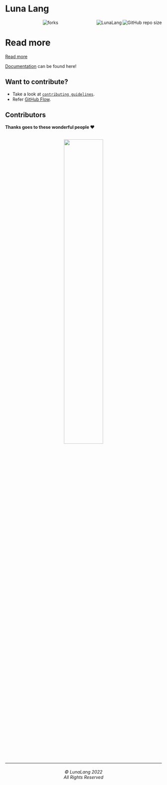 # Luna Lang

<img align="right" src="https://img.shields.io/github/repo-size/ProgramingIsTheFuture/LunaLang?style=for-the-badge&logo=appveyor" alt="GitHub repo size"/>

<img align="right" alt="LunaLang" src="https://socialify.git.ci/ProgramingIsTheFuture/LunaLang/image?description=1&descriptionEditable=LunaLang%20is%20a%20general%20purpose%20language!&forks=1&issues=1&logo=https%3A%2F%2Fencrypted-tbn0.gstatic.com%2Fimages%3Fq%3Dtbn%3AANd9GcS3tdS_0pNpeosApm1sD7PrS0LAKq_KHmhYFjO8_24QL14A0r2Y9GyaNQEfl7qAHhk1EBA%26usqp%3DCAU&name=1&owner=1&pattern=Floating%20Cogs&pulls=1&stargazers=1&theme=Dark"/>

<p align="center">
<img src="https://forthebadge.com/images/badges/built-with-love.svg" alt=" forks"/>
</p>

# Read more

[Read more](./LunaLangDocs/Overview.md)

[Documentation](https://programingisthefuture.github.io/LunaLang) can be found here!



## Want to contribute?
- Take a look at [`contributing guidelines`](CONTRIBUTING.md).
- Refer [GitHub Flow](https://guides.github.com/introduction/flow). 

## Contributors

**Thanks goes to these wonderful people ❤️**

<br/>
<div align="center">
<a href="https://github.com/ProgramingIsTheFuture/LunaLang/graphs/contributors">
  <img src="https://contrib.rocks/image?repo=ProgramingIsTheFuture/LunaLang&max=100&columns=11" width=50%/>
</a>
</div>

<br>
<br>
<hr>
<h6 align="center">© LunaLang 2022 
<br>
All Rights Reserved</h6>
